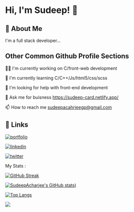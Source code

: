 
# Hi, I'm Sudeep! 👋


## 🚀 About Me
I'm a full stack developer...


## Other Common Github Profile Sections
👩‍💻 I'm currently working on C/front-web development

🧠 I'm currently learning C/C++/Js/html5/css/scss

🤔 I'm looking for help with front-end development

💬 Ask me for buisness https://sudeep-card.netlify.app/

📫 How to reach me sudeepacahrjeegp@gmail.com


## 🔗 Links
[![portfolio](https://img.shields.io/badge/my_portfolio-000?style=for-the-badge&logo=ko-fi&logoColor=white)](https://sudeep-portfolio.netlify.app/)

[![linkedin](https://img.shields.io/badge/linkedin-0A66C2?style=for-the-badge&logo=linkedin&logoColor=white)](https://www.linkedin.com/in/sudeep-acharjee-603463219/)

[![twitter](https://img.shields.io/badge/twitter-1DA1F2?style=for-the-badge&logo=twitter&logoColor=white)](https://twitter.com/SudeepAcharjee5?t=3jOJCp4-AcDA_hnXd1k8DQ&s=09)


My Stats :
	
[![GitHub Streak](https://github-readme-streak-stats.herokuapp.com?user=SudeepAcharjee&theme=dracula&background=000000&border=00D5DD)](https://git.io/streak-stats)


[![SudeepAcharjee's GitHub stats](https://github-readme-stats.vercel.app/api?username=SudeepAcharjee&layout=compact&theme=radical))](https://github.com/SudeepAcharjee/github-readme-stats)


[![Top Langs](https://github-readme-stats.vercel.app/api/top-langs/?username=SudeepAcharjee&layout=compact&theme=vision-friendly-dark&title=blue)](https://github.com/SudeepAcharjee/github-readme-stats)

![](https://komarev.com/ghpvc/?username=SudeepAcharjee&color=orange)




<!---
SudeepAcharjee/SudeepAcharjee is a ✨ special ✨ repository because its `README.md` (this file) appears on your GitHub profile.
You can click the Preview link to take a look at your changes.
--->
